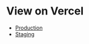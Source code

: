 # View on Vercel

- [Production](https://nextjslearning-flax.vercel.app/)
- [Staging](https://nextjslearning-git-stage-adrianlach.vercel.app/)
